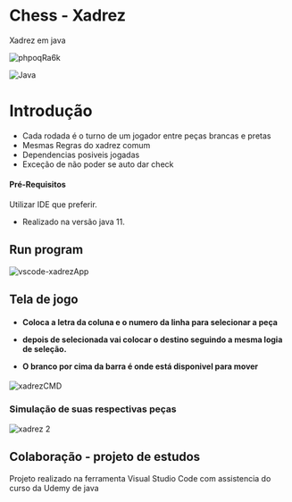 <h1>Chess - Xadrez</h1>
Xadrez em java

![phpoqRa6k](https://user-images.githubusercontent.com/116466164/226506987-53befcb0-f228-47c2-8c3d-ff506862b82e.gif)

![Java](https://img.shields.io/badge/java-%23ED8B00.svg?style=for-the-badge&logo=java&logoColor=white)
<h1>Introdução</h1>

* Cada rodada é o turno de um jogador entre peças brancas e pretas 
* Mesmas Regras do xadrez comum
* Dependencias posiveis jogadas  
* Exceção de não poder se auto dar check

<h4>Pré-Requisitos</h4>
Utilizar IDE que preferir.

* Realizado na versão java 11.

<h2>Run program</h2>

![vscode-xadrezApp](https://user-images.githubusercontent.com/116466164/226508801-f6e687f3-db0e-4f17-87c1-4d2be4f5efb2.png)

<h2>Tela de jogo</h2>
<h4>

* Coloca a letra da coluna e o numero da linha para selecionar a peça

* depois de selecionada vai colocar o destino seguindo a mesma logia de seleção.

* O branco por cima da barra é onde está disponivel para mover</h4>

![xadrezCMD](https://user-images.githubusercontent.com/116466164/226507711-203d6c8d-76a7-44a7-b971-b633c6b86df8.png)

<h3>Simulação de suas respectivas peças</h3>

![xadrez 2](https://user-images.githubusercontent.com/116466164/226507377-5a1d6588-c530-46fd-bce0-7d229feeeacf.png)

<h2>Colaboração - projeto de estudos</h2>
Projeto realizado na ferramenta Visual Studio Code com assistencia do curso da Udemy de java 
